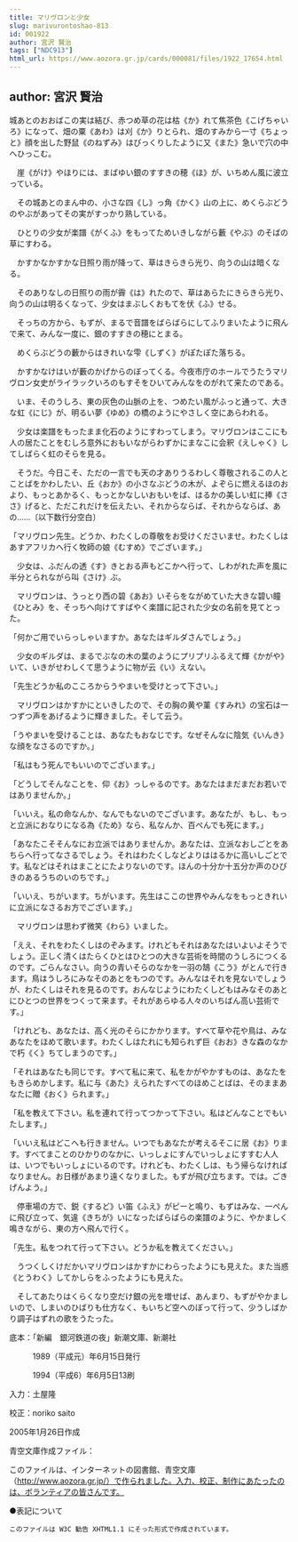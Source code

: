 ```yaml
---
title: マリヴロンと少女
slug: marivurontoshao-813
id: 001922
author: 宮沢 賢治
tags: ["NDC913"]
html_url: https://www.aozora.gr.jp/cards/000081/files/1922_17654.html
---
```


## author: 宮沢 賢治

城あとのおおばこの実は結び、赤つめ草の花は枯《か》れて焦茶色《こげちゃいろ》になって、畑の粟《あわ》は刈《か》りとられ、畑のすみから一寸《ちょっと》顔を出した野鼠《のねずみ》はびっくりしたように又《また》急いで穴の中へひっこむ。

　崖《がけ》やほりには、まばゆい銀のすすきの穂《ほ》が、いちめん風に波立っている。

　その城あとのまん中の、小さな四《し》っ角《かく》山の上に、めくらぶどうのやぶがあってその実がすっかり熟している。

　ひとりの少女が楽譜《がくふ》をもってためいきしながら藪《やぶ》のそばの草にすわる。

　かすかなかすかな日照り雨が降って、草はきらきら光り、向うの山は暗くなる。

　そのありなしの日照りの雨が霽《は》れたので、草はあらたにきらきら光り、向うの山は明るくなって、少女はまぶしくおもてを伏《ふ》せる。

　そっちの方から、もずが、まるで音譜をばらばらにしてふりまいたように飛んで来て、みんな一度に、銀のすすきの穂にとまる。

　めくらぶどうの藪からはきれいな雫《しずく》がぽたぽた落ちる。

　かすかなけはいが藪のかげからのぼってくる。今夜市庁のホールでうたうマリヴロン女史がライラックいろのもすそをひいてみんなをのがれて来たのである。

　いま、そのうしろ、東の灰色の山脈の上を、つめたい風がふっと通って、大きな虹《にじ》が、明るい夢《ゆめ》の橋のようにやさしく空にあらわれる。

　少女は楽譜をもったまま化石のようにすわってしまう。マリヴロンはここにも人の居たことをむしろ意外におもいながらわずかにまなこに会釈《えしゃく》してしばらく虹のそらを見る。

　そうだ。今日こそ、ただの一言でも天の才ありうるわしく尊敬されるこの人とことばをかわしたい、丘《おか》の小さなぶどうの木が、よぞらに燃えるほのおより、もっとあかるく、もっとかなしいおもいをば、はるかの美しい虹に捧《ささ》げると、ただこれだけを伝えたい、それからならば、それからならば、あの……〔以下数行分空白〕 



「マリヴロン先生。どうか、わたくしの尊敬をお受けくださいませ。わたくしはあすアフリカへ行く牧師の娘《むすめ》でございます。」

　少女は、ふだんの透《す》きとおる声もどこかへ行って、しわがれた声を風に半分とられながら叫《さけ》ぶ。

　マリヴロンは、うっとり西の碧《あお》いそらをながめていた大きな碧い瞳《ひとみ》を、そっちへ向けてすばやく楽譜に記された少女の名前を見てとった。

「何かご用でいらっしゃいますか。あなたはギルダさんでしょう。」

　少女のギルダは、まるでぶなの木の葉のようにプリプリふるえて輝《かがや》いて、いきがせわしくて思うように物が云《い》えない。

「先生どうか私のこころからうやまいを受けとって下さい。」

　マリヴロンはかすかにといきしたので、その胸の黄や菫《すみれ》の宝石は一つずつ声をあげるように輝きました。そして云う。

「うやまいを受けることは、あなたもおなじです。なぜそんなに陰気《いんき》な顔をなさるのですか。」

「私はもう死んでもいいのでございます。」

「どうしてそんなことを、仰《お》っしゃるのです。あなたはまだまだお若いではありませんか。」

「いいえ。私の命なんか、なんでもないのでございます。あなたが、もし、もっと立派におなりになる為《ため》なら、私なんか、百ぺんでも死にます。」

「あなたこそそんなにお立派ではありませんか。あなたは、立派なおしごとをあちらへ行ってなさるでしょう。それはわたくしなどよりははるかに高いしごとです。私などはそれはまことにたよりないのです。ほんの十分か十五分か声のひびきのあるうちのいのちです。」

「いいえ、ちがいます。ちがいます。先生はここの世界やみんなをもっときれいに立派になさるお方でございます。」

　マリヴロンは思わず微笑《わら》いました。

「ええ、それをわたくしはのぞみます。けれどもそれはあなたはいよいよそうでしょう。正しく清くはたらくひとはひとつの大きな芸術を時間のうしろにつくるのです。ごらんなさい。向うの青いそらのなかを一羽の鵠《こう》がとんで行きます。鳥はうしろにみなそのあとをもつのです。みんなはそれを見ないでしょうが、わたくしはそれを見るのです。おんなじようにわたくしどもはみなそのあとにひとつの世界をつくって来ます。それがあらゆる人々のいちばん高い芸術です。」

「けれども、あなたは、高く光のそらにかかります。すべて草や花や鳥は、みなあなたをほめて歌います。わたくしはたれにも知られず巨《おお》きな森のなかで朽《く》ちてしまうのです。」

「それはあなたも同じです。すべて私に来て、私をかがやかすものは、あなたをもきらめかします。私に与《あた》えられたすべてのほめことばは、そのままあなたに贈《おく》られます。」

「私を教えて下さい。私を連れて行ってつかって下さい。私はどんなことでもいたします。」

「いいえ私はどこへも行きません。いつでもあなたが考えるそこに居《お》ります。すべてまことのひかりのなかに、いっしょにすんでいっしょにすすむ人人は、いつでもいっしょにいるのです。けれども、わたくしは、もう帰らなければなりません。お日様があまり遠くなりました。もずが飛び立ちます。では。ごきげんよう。」

　停車場の方で、鋭《するど》い笛《ふえ》がピーと鳴り、もずはみな、一ぺんに飛び立って、気違《きちが》いになったばらばらの楽譜のように、やかましく鳴きながら、東の方へ飛んで行く。

「先生。私をつれて行って下さい。どうか私を教えてください。」

　うつくしくけだかいマリヴロンはかすかにわらったようにも見えた。また当惑《とうわく》してかしらをふったようにも見えた。

　そしてあたりはくらくなり空だけ銀の光を増せば、あんまり、もずがやかましいので、しまいのひばりも仕方なく、もいちど空へのぼって行って、少うしばかり調子はずれの歌をうたった。













底本：「新編　銀河鉄道の夜」新潮文庫、新潮社


　　　1989（平成元）年6月15日発行

　　　1994（平成6）年6月5日13刷

入力：土屋隆

校正：noriko saito

2005年1月26日作成

青空文庫作成ファイル：

このファイルは、インターネットの図書館、青空文庫（http://www.aozora.gr.jp/）で作られました。入力、校正、制作にあたったのは、ボランティアの皆さんです。











●表記について


	このファイルは W3C 勧告 XHTML1.1 にそった形式で作成されています。